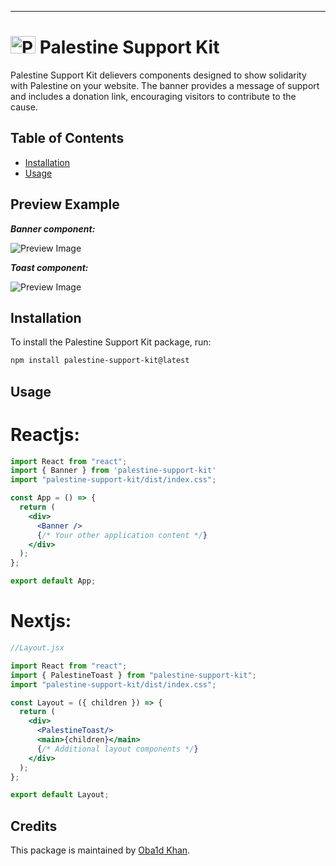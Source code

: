 ---

# <img src="https://cdn3.emoji.gg/emojis/1893-palestine-flag.png" width="40" height="28" alt="Palestine Flag"> Palestine Support Kit

Palestine Support Kit delievers components designed to show solidarity with Palestine on your website. The banner provides a message of support and includes a donation link, encouraging visitors to contribute to the cause.

## Table of Contents

- [Installation](#installation)
- [Usage](#usage)

## Preview Example

**_Banner component:_**

![Preview Image](https://i.imgur.com/L9XOCil.png)


**_Toast component:_**

![Preview Image](https://i.imgur.com/JUww8ov.png)



## Installation

To install the Palestine Support Kit package, run:

```bash
npm install palestine-support-kit@latest
```

## Usage

# Reactjs:

```jsx
import React from "react";
import { Banner } from 'palestine-support-kit' 
import "palestine-support-kit/dist/index.css";

const App = () => {
  return (
    <div>
      <Banner />
      {/* Your other application content */}
    </div>
  );
};

export default App;
```

# Nextjs:

```jsx
//Layout.jsx

import React from "react";
import { PalestineToast } from "palestine-support-kit";
import "palestine-support-kit/dist/index.css";

const Layout = ({ children }) => {
  return (
    <div>
      <PalestineToast/>  
      <main>{children}</main>
      {/* Additional layout components */}
    </div>
  );
};

export default Layout;
```

## Credits

This package is maintained by [Oba1d Khan](https://github.com/Oba1d-Khan).
